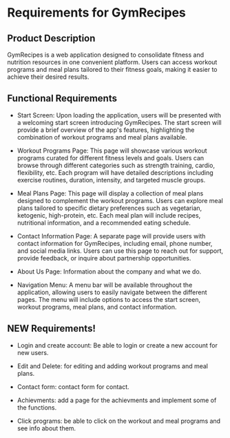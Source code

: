 # Requirements for GymRecipes

## Product Description 

GymRecipes is a web application designed to consolidate fitness and nutrition resources in one convenient platform. Users can access workout programs and meal plans tailored to their fitness goals, making it easier to achieve their desired results.

## Functional Requirements

- Start Screen:
    Upon loading the application, users will be presented with a welcoming start screen introducing GymRecipes.
    The start screen will provide a brief overview of the app's features, highlighting the combination of workout programs and meal plans available.

- Workout Programs Page:
    This page will showcase various workout programs curated for different fitness levels and goals.
    Users can browse through different categories such as strength training, cardio, flexibility, etc.
    Each program will have detailed descriptions including exercise routines, duration, intensity, and targeted muscle groups.

- Meal Plans Page:
    This page will display a collection of meal plans designed to complement the workout programs.
    Users can explore meal plans tailored to specific dietary preferences such as vegetarian, ketogenic, high-protein, etc.
    Each meal plan will include recipes, nutritional information, and a recommended eating schedule.

- Contact Information Page:
    A separate page will provide users with contact information for GymRecipes, including email, phone number, and social media links.
    Users can use this page to reach out for support, provide feedback, or inquire about partnership opportunities.

- About Us Page:
    Information about the company and what we do.

- Navigation Menu:
    A menu bar will be available throughout the application, allowing users to easily navigate between the different pages.
    The menu will include options to access the start screen, workout programs, meal plans, and contact information.

## NEW Requirements!

- Login and create account:
    Be able to login or create a new account for new users.

- Edit and Delete:
    for editing and adding workout programs and meal plans.

- Contact form:
    contact form for contact.

- Achievments:
    add a page for the achievments and implement some of the functions.

- Click programs:
    be able to click on the workout and meal programs and see info about them.

